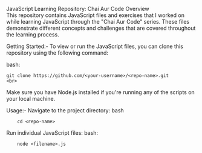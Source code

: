 JavaScript Learning Repository: Chai Aur Code
Overview
<br>
This repository contains JavaScript files and exercises that I worked on while learning JavaScript through the "Chai Aur Code" series. These files demonstrate different concepts and challenges that are covered throughout the learning process.

Getting Started:-
To view or run the JavaScript files, you can clone this repository using the following command:

bash:

    git clone https://github.com/<your-username>/<repo-name>.git
    <br>
Make sure you have Node.js installed if you're running any of the scripts on your local machine.

Usage:-
Navigate to the project directory:
    bash

        cd <repo-name>

Run individual JavaScript files:
    bash:
        
        node <filename>.js